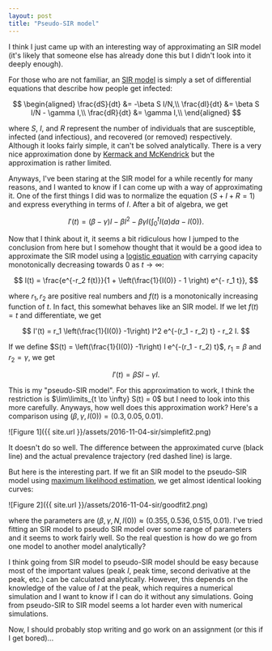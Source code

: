 ```yaml
---
layout: post
title: "Pseudo-SIR model"
---
```


I think I just came up with an interesting way of approximating an SIR model (it's likely that someone else has already done this but I didn't look into it deeply enough).

For those who are not familiar, an [SIR model](http://www.maa.org/press/periodicals/loci/joma/the-sir-model-for-spread-of-disease-the-differential-equation-model) is simply a set of differential equations that describe how people get infected:

$$
\begin{aligned}
\frac{dS}{dt} &= -\beta S I/N,\\
\frac{dI}{dt} &= \beta S I/N - \gamma I,\\
\frac{dR}{dt} &= \gamma I,\\
\end{aligned}
$$

where $S$, $I$, and $R$ represent the number of individuals that are susceptible, infected (and infectious), and recovered (or removed) respectively. Although it looks fairly simple, it can't be solved analytically. There is a very nice approximation done by [Kermack and McKendrick](http://rspa.royalsocietypublishing.org/content/royprsa/115/772/700.full.pdf) but the approximation is rather limited.

Anyways, I've been staring at the SIR model for a while recently for many reasons, and I wanted to know if I can come up with a way of approximating it. One of the first things I did was to normalize the equation $(S + I + R = 1)$ and express everything in terms of $I$. After a bit of algebra, we get

$$
I'(t) = (\beta - \gamma) I - \beta I^2 - \beta \gamma I \left(\int_0^t I(a) da - I(0) \right).
$$

Now that I think about it, it seems a bit ridiculous how I jumped to the conclusion from here but I somehow thought that it would be a good idea to approximate the SIR model using a [logistic equation](http://mathworld.wolfram.com/LogisticEquation.html) with carrying capacity monotonically decreasing towards $0$ as $t \to \infty$:

$$
I(t) = \frac{e^{-r_2 f(t)}}{1 + \left(\frac{1}{I(0)} - 1 \right) e^{- r_1 t}},
$$

where $r_1, r_2$ are positive real numbers and $f(t)$ is a monotonically increasing function of $t$. In fact, this somewhat behaves like an SIR model. If we let $f(t) = t$ and differentiate, we get

$$
I'(t) = r_1 \left(\frac{1}{I(0)} -1\right) I^2 e^{-(r_1 - r_2) t} - r_2 I.
$$

If we define $S(t) = \left(\frac{1}{I(0)} -1\right) I e^{-(r_1 - r_2) t}$, $r_1 = \beta$ and $r_2 = \gamma$, we get

$$
I'(t) = \beta S I - \gamma I.
$$

This is my "pseudo-SIR model". For this approximation to work, I think the restriction is $\lim\limits_{t \to \infty} S(t) = 0$ but I need to look into this more carefully. Anyways, how well does this approximation work? Here's a comparison using $(\beta, \gamma, I(0)) = (0.3, 0.05, 0.01)$.

![Figure 1]({{ site.url }}/assets/2016-11-04-sir/simplefit2.png)

It doesn't do so well. The difference between the approximated curve (black line) and the actual prevalence trajectory (red dashed line) is large.

But here is the interesting part. If we fit an SIR model to the pseudo-SIR model using [maximum likelihood estimation](https://en.wikipedia.org/wiki/Maximum_likelihood_estimation), we get almost identical looking curves: 

![Figure 2]({{ site.url }}/assets/2016-11-04-sir/goodfit2.png)

where the parameters are $(\beta, \gamma, N, I(0)) \approx (0.355, 0.536, 0.515, 0.01)$. I've tried fitting an SIR model to pseudo SIR model over some range of parameters and it seems to work fairly well. So the real question is how do we go from one model to another model analytically?

I think going from SIR model to pseudo-SIR model should be easy because most of the important values (peak $I$, peak time, second derivative at the peak, etc.) can be calculated analytically. However, this depends on the knowledge of the value of $I$ at the peak, which requires a numerical simulation and I want to know if I can do it without any simulations. Going from pseudo-SIR to SIR model seems a lot harder even with numerical simulations.

Now, I should probably stop writing and go work on an assignment (or this if I get bored)...
